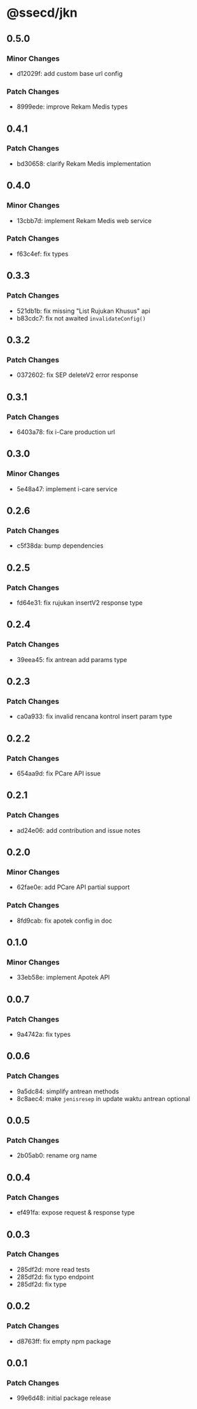 # @ssecd/jkn

## 0.5.0

### Minor Changes

- d12029f: add custom base url config

### Patch Changes

- 8999ede: improve Rekam Medis types

## 0.4.1

### Patch Changes

- bd30658: clarify Rekam Medis implementation

## 0.4.0

### Minor Changes

- 13cbb7d: implement Rekam Medis web service

### Patch Changes

- f63c4ef: fix types

## 0.3.3

### Patch Changes

- 521db1b: fix missing "List Rujukan Khusus" api
- b83cdc7: fix not awaited `invalidateConfig()`

## 0.3.2

### Patch Changes

- 0372602: fix SEP deleteV2 error response

## 0.3.1

### Patch Changes

- 6403a78: fix i-Care production url

## 0.3.0

### Minor Changes

- 5e48a47: implement i-care service

## 0.2.6

### Patch Changes

- c5f38da: bump dependencies

## 0.2.5

### Patch Changes

- fd64e31: fix rujukan insertV2 response type

## 0.2.4

### Patch Changes

- 39eea45: fix antrean add params type

## 0.2.3

### Patch Changes

- ca0a933: fix invalid rencana kontrol insert param type

## 0.2.2

### Patch Changes

- 654aa9d: fix PCare API issue

## 0.2.1

### Patch Changes

- ad24e06: add contribution and issue notes

## 0.2.0

### Minor Changes

- 62fae0e: add PCare API partial support

### Patch Changes

- 8fd9cab: fix apotek config in doc

## 0.1.0

### Minor Changes

- 33eb58e: implement Apotek API

## 0.0.7

### Patch Changes

- 9a4742a: fix types

## 0.0.6

### Patch Changes

- 9a5dc84: simplify antrean methods
- 8c8aec4: make `jenisresep` in update waktu antrean optional

## 0.0.5

### Patch Changes

- 2b05ab0: rename org name

## 0.0.4

### Patch Changes

- ef491fa: expose request & response type

## 0.0.3

### Patch Changes

- 285df2d: more read tests
- 285df2d: fix typo endpoint
- 285df2d: fix type

## 0.0.2

### Patch Changes

- d8763ff: fix empty npm package

## 0.0.1

### Patch Changes

- 99e6d48: initial package release
